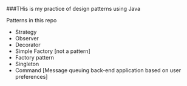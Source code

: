 ###THis is my practice of design patterns using Java


Patterns in this repo

* Strategy
* Observer
* Decorator
* Simple Factory [not a pattern]
* Factory pattern
* Singleton
* Command [Message queuing back-end application based on user preferences]

